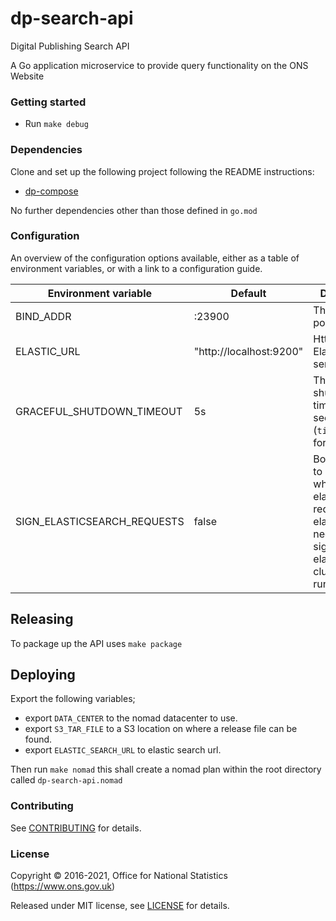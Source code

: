 dp-search-api
================
Digital Publishing Search API

A Go application microservice to provide query functionality on the ONS Website

### Getting started

* Run `make debug`

### Dependencies

Clone and set up the following project following the README instructions:
- [dp-compose](https://github.com/ONSdigital/dp-compose)

No further dependencies other than those defined in `go.mod`

### Configuration

An overview of the configuration options available, either as a table of
environment variables, or with a link to a configuration guide.

| Environment variable | Default | Description
| -------------------------   | ----------------------- | -----------
| BIND_ADDR                   | :23900                  | The host and port to bind to
| ELASTIC_URL	              | "http://localhost:9200" | Http url of the ElasticSearch server
| GRACEFUL_SHUTDOWN_TIMEOUT   | 5s                      | The graceful shutdown timeout in seconds (`time.Duration` format)
| SIGN_ELASTICSEARCH_REQUESTS | false                   | Boolean flag to identify whether elasticsearch requests via elastic API need to be signed if elasticsearch cluster is running in aws

## Releasing
To package up the API uses `make package`

## Deploying
Export the following variables;
* export `DATA_CENTER` to the nomad datacenter to use.
* export `S3_TAR_FILE` to a S3 location on where a release file can be found.
* export `ELASTIC_SEARCH_URL` to elastic search url.

Then run `make nomad` this shall create a nomad plan within the root directory
called `dp-search-api.nomad`

### Contributing

See [CONTRIBUTING](CONTRIBUTING.md) for details.

### License

Copyright © 2016-2021, Office for National Statistics (https://www.ons.gov.uk)

Released under MIT license, see [LICENSE](LICENSE.md) for details.
